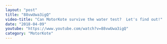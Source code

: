 ```yaml
---
layout: "post"
title: "88vwUwa3igQ"
video-title: "Can MotorKote survive the water test?  Let's find out!"
date: "2018-04-09"
youtube: "https://www.youtube.com/watch?v=88vwUwa3igQ"
category: "MotorKote"
---
```

<div class="space-y-1"></div>